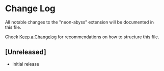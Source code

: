 # Change Log

All notable changes to the "neon-abyss" extension will be documented in this file.

Check [Keep a Changelog](http://keepachangelog.com/) for recommendations on how to structure this file.

## [Unreleased]

- Initial release
